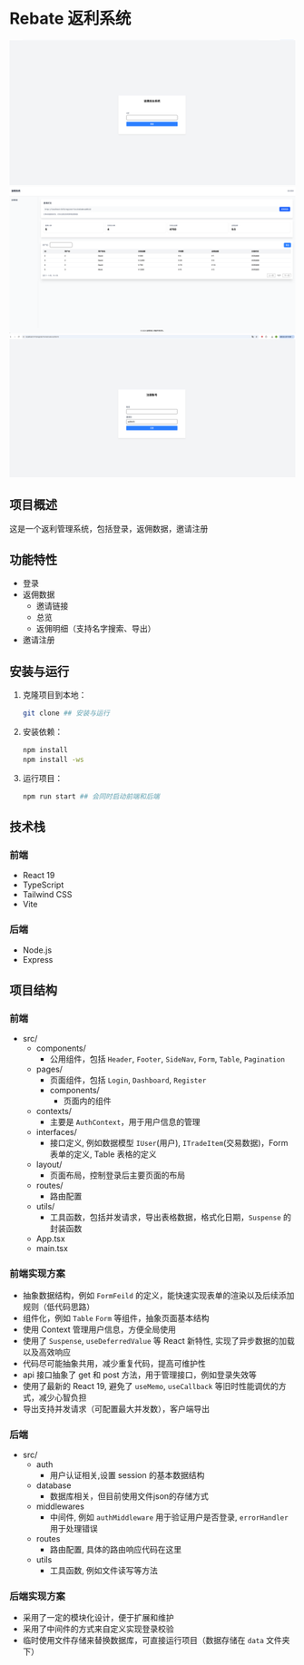 # Rebate 返利系统
![登陆](./assets/login.png)
![仪表盘](./assets/dashboard.png)
![邀请注册](./assets/register.png)

## 项目概述
这是一个返利管理系统，包括登录，返佣数据，邀请注册

## 功能特性

- 登录
- 返佣数据
  - 邀请链接
  - 总览
  - 返佣明细（支持名字搜索、导出）
- 邀请注册

## 安装与运行
1. 克隆项目到本地：
   ```bash
   git clone ## 安装与运行 
   ```
2. 安装依赖：
   ```bash
   npm install
   npm install -ws
   ```
3. 运行项目：
   ```bash
   npm run start ## 会同时启动前端和后端
   ```

## 技术栈

### 前端
- React 19
- TypeScript
- Tailwind CSS
- Vite

### 后端
- Node.js
- Express

## 项目结构

### 前端

- src/
  - components/
    - 公用组件，包括 `Header`, `Footer`, `SideNav`, `Form`, `Table`, `Pagination`
  - pages/ 
    - 页面组件，包括 `Login`, `Dashboard`, `Register`
    - components/
      - 页面内的组件
  - contexts/
    - 主要是 `AuthContext`，用于用户信息的管理
  - interfaces/
    - 接口定义, 例如数据模型 `IUser`(用户), `ITradeItem`(交易数据)，Form 表单的定义, Table 表格的定义
  - layout/
    - 页面布局，控制登录后主要页面的布局
  - routes/
    - 路由配置
  - utils/
    - 工具函数，包括并发请求，导出表格数据，格式化日期，`Suspense` 的封装函数
  - App.tsx
  - main.tsx
  
### 前端实现方案
- 抽象数据结构，例如 `FormFeild` 的定义，能快速实现表单的渲染以及后续添加规则（低代码思路）
- 组件化，例如 `Table` `Form` 等组件，抽象页面基本结构
- 使用 Context 管理用户信息，方便全局使用
- 使用了 `Suspense`, `useDeferredValue` 等 React 新特性, 实现了异步数据的加载以及高效响应
- 代码尽可能抽象共用，减少重复代码，提高可维护性
- api 接口抽象了 get 和 post 方法，用于管理接口，例如登录失效等
- 使用了最新的 React 19, 避免了 `useMemo`, `useCallback` 等旧时性能调优的方式，减少心智负担
- 导出支持并发请求（可配置最大并发数），客户端导出


### 后端
- src/
  - auth
    - 用户认证相关,设置 session 的基本数据结构
  - database
    - 数据库相关，但目前使用文件json的存储方式
  - middlewares
    - 中间件, 例如 `authMiddleware` 用于验证用户是否登录, `errorHandler` 用于处理错误
  - routes
    - 路由配置, 具体的路由响应代码在这里
  - utils
    - 工具函数, 例如文件读写等方法

### 后端实现方案
- 采用了一定的模块化设计，便于扩展和维护
- 采用了中间件的方式来自定义实现登录校验
- 临时使用文件存储来替换数据库，可直接运行项目（数据存储在 `data` 文件夹下）